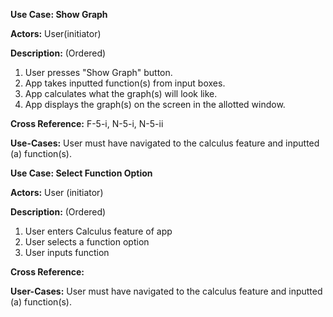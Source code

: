 **Use Case: Show Graph**

**Actors:** User(initiator)

**Description:** (Ordered)
  1. User presses "Show Graph" button.
  2. App takes inputted function(s) from input boxes.
  3. App calculates what the graph(s) will look like.
  4. App displays the graph(s) on the screen in the allotted window.
  
**Cross Reference:** F-5-i, N-5-i, N-5-ii
  
**Use-Cases:** User must have navigated to the calculus feature and inputted (a) function(s).


**Use Case: Select Function Option**

**Actors:** User (initiator)

**Description:** (Ordered)
  1. User enters Calculus feature of app
  2. User selects a function option
  3. User inputs function
  
**Cross Reference:** 

**User-Cases:** User must have navigated to the calculus feature and inputted (a) function(s).
